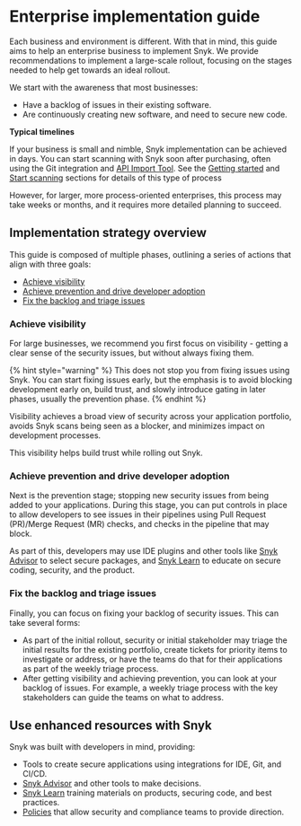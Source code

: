 # Enterprise implementation guide

Each business and environment is different. With that in mind, this guide aims to help an enterprise business to implement Snyk. We provide recommendations to implement a large-scale rollout, focusing on the stages needed to help get towards an ideal rollout.

We start with the awareness that most businesses:

* Have a backlog of issues in their existing software.
* Are continuously creating new software, and need to secure new code.&#x20;

**Typical timelines**

If your business is small and nimble, Snyk implementation can be achieved in days. You can start scanning with Snyk soon after purchasing, often using the Git integration and [API Import Tool](../../snyk-api-info/other-tools/tool-snyk-api-import/). See the [Getting started](../../getting-started/) and [Start scanning](../../scan-using-snyk/start-scanning-using-the-cli-web-ui-or-api.md) sections for details of this type of process

However, for larger, more process-oriented enterprises, this process may take weeks or months, and it requires more detailed planning to succeed.&#x20;

## Implementation strategy overview

This guide is composed of multiple phases, outlining a series of actions that align with three goals:

* [Achieve visibility](./#achieve-visibility)
* [Achieve prevention and drive developer adoption](./#achieve-prevention-and-drive-developer-adoption)
* [Fix the backlog and triage issues](./#fix-the-backlog-and-triage-issues)

### Achieve visibility

For large businesses, we recommend you first focus on visibility - getting a clear sense of the security issues, but without always fixing them.

{% hint style="warning" %}
This does not stop you from fixing issues using Snyk. You can start fixing issues early, but the emphasis is to avoid blocking development early on, build trust, and slowly introduce gating in later phases, usually the prevention phase.
{% endhint %}

Visibility achieves a broad view of security across your application portfolio, avoids Snyk scans being seen as a blocker, and minimizes impact on development processes.&#x20;

This visibility helps build trust while rolling out Snyk.&#x20;

### Achieve prevention and drive developer adoption

Next is the prevention stage; stopping new security issues from being added to your applications. During this stage, you can put controls in place to allow developers to see issues in their pipelines using Pull Request (PR)/Merge Request (MR) checks, and checks in the pipeline that may block.&#x20;

As part of this, developers may use IDE plugins and other tools like [Snyk Advisor](https://snyk.io/advisor) to select secure packages, and [Snyk Learn](https://learn.snyk.io/) to educate on secure coding, security, and the product.

### Fix the backlog and triage issues

Finally, you can focus on fixing your backlog of security issues. This can take several forms:

* As part of the initial rollout, security or initial stakeholder may triage the initial results for the existing portfolio, create tickets for priority items to investigate or address, or have the teams do that for their applications as part of the weekly triage process.
* After getting visibility and achieving prevention, you can look at your backlog of issues.  For example, a weekly triage process with the key stakeholders can guide the teams on what to address.

## Use enhanced resources with Snyk

Snyk was built with developers in mind, providing:

* Tools to create secure applications using integrations for IDE, Git, and CI/CD.
* [Snyk Advisor](https://snyk.io/advisor) and other tools to make decisions.
* [Snyk Learn](https://learn.snyk.io) training materials on products, securing code, and best practices.&#x20;
* [Policies](../../manage-issues/policies/) that allow security and compliance teams to provide direction.
